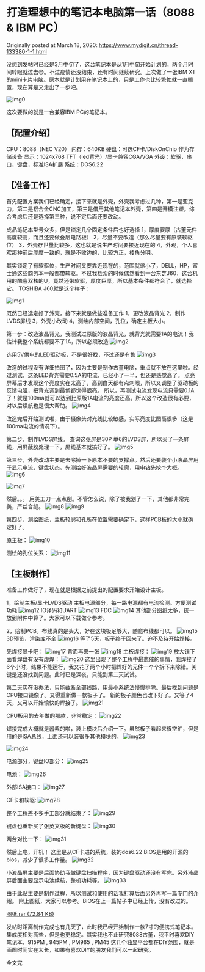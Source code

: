 # 打造理想中的笔记本电脑第一话（8088 & IBM PC）

Originally posted at March 18, 2020:
https://www.mydigit.cn/thread-133380-1-1.html

没想到发帖时已经是3月中旬了，这台笔记本是从1月中旬开始计划的，两个月时间转眼就过去:sweat:。不过疫情还没结束，还有时间继续研究。上次做了一张IBM XT的mini卡片电脑。原本就是计划用在笔记本上的，只是工作也比较繁忙就一直搁置，现在算是又走出了一步吧。

![img0](images/20200318_00.jpg) 

这次要做的就是一台兼容IBM PC的笔记本。

## 【配置介绍】
CPU：8088（NEC V20）
内存：640KB
硬盘：可选CF卡/DiskOnChip 作为存储设备
显示：1024x768 TFT（led背光）/显卡兼容CGA/VGA
外设：软驱，串口，键盘，标准ISA扩展
系统：DOS6.22

## 【准备工作】

首先配置方案我们已经确定，接下来就是外壳，外壳我考虑过几种，第一是亚克力，第二是铝合金CNC加工，第三是借用其他笔记本外壳，第四是开模注塑。综合考虑后还是选择第三种，说不定后面还要改动。

成品笔记本型号众多，但是锁定几个固定条件后也好选择
1，厚度要厚（古董元件高度较高，而且还要做叠层电路板）
2，尽量不要改造（那么尽量要有原装软驱位）
3，外壳存世量比较多，这也就是说生产时间要接近现在的
4，外观，个人喜欢那种前后厚度一致的，就是不收边的，比较方正，棱角分明。

其实锁定了有软驱位，生产时间又要靠近现在的，范围就缩小了，DELL，HP，富士通这些商务本一般都带软驱。不过我检索的时候偶然看到一台东芝J60，这台机用的酷睿双核的U，竟然还带软驱，厚度巨厚，所以基本条件都符合了，就选择它。
TOSHIBA J60就是这个样子：

![img1](images/20200318_01.jpg) 

既然已经选定好了外壳，接下来就是做些准备工作
1，更改液晶背光
2，制作LVDS屏线
3，外壳小改动
4，测绘内部空间，孔位，确定主板大小。

第一步：改造液晶背光，我测试过原版的液晶背光，就背光就需要1A的电流！我估计我整个系统都要不了1A，所以必须改造
![img2](images/20200318_02.jpg) 

选用5V供电的LED驱动板，不是很好找，不过还是有售
![img3](images/20200318_03.jpg) 

改造的过程没有详细拍图了，因为主要是制作古董电脑，重点就不放在这里啦。经过测试，这条LED背光需要0.5A的电流，已经小了一半，但还是感觉高了。
点亮屏幕后才发现这个亮度实在太高了，高到白天都有点刺眼，所以又调整了驱动板的反馈电阻，把背光调到最低都觉得很亮。
所以，再测试电流发现电流只需要0.1A了！就是100ma就可以达到比原版1A电流的亮度还高。所以这个改造很有必要，对以后续航也是很大帮助。
![img4](images/20200318_04.jpg) 

改造完后开始测试啦，由于摄像头对光线比较敏感，实际亮度比图高很多（这是100ma电流的情况下）。

第二步，制作LVDS屏线。
查询这张屏是30P 单6的LVDS屏，所以买了一条屏线，用屏蔽胶处理一下，屏线基本就搞好了。
![img5](images/20200318_05.jpg) 

第三步，外壳改动主要是去除掉一下原本不要的支撑点。然后还要装个小液晶屏用于显示电流，键盘状态。先测绘好液晶屏需要的轮廓，用电钻先挖个大概。
![img6](images/20200318_06.jpg) 

![img7](images/20200318_07.jpg) 

然后。。。 用美工刀一点点削。不管怎么说，除了被我划了一下，其他都非常完美，严丝合缝。
![img8](images/20200318_08.jpg) 
![img9](images/20200318_09.jpg) 

第四步，测绘图纸，主板轮廓和孔所在位置需要确定下，这样PCB板的大小就确定好了。

原主板：
![img10](images/20200318_10.jpg) 

测绘的孔位关系：
![img11](images/20200318_11.jpg) 

## 【主板制作】

准备工作做好了，现在就是根据之前提出的配置要求开始设计主板。

1，绘制主板/显卡LVDS驱动
主板电源部分，每一路电源都有电流检测。方便测试功耗
![img12](images/20200318_12.jpg) 
IO译码和UART
![img13](images/20200318_13.png) 
FDC
![img14](images/20200318_14.png) 
其他部分图纸太多，统一放到附件中算了。大家可以下载做个参考。

2，绘制PCB。布线真的是头大，好在这块板足够大，随意布线都可以。
![img15](images/20200318_15.jpg) 
3D预览，渲染库不全
![img16](images/20200318_16.jpg) 
等了5天，板子终于回来了。迫不及待开始焊接。

先焊接显卡吧：
![img17](images/20200318_17.jpg) 
背面再来一张
![img18](images/20200318_18.jpg) 
主板焊接：
![img19](images/20200318_19.jpg) 
放大镜下面看焊盘有没有虚焊：
![img20](images/20200318_20.jpg) 
这里出现了整个工程中最悲催的事情，我焊接了6个小时，结果不能运行，我又花了两个小时把焊好的元件一个个拆下来除错。关键是还没找到问题。此时已是深夜，只能到第二天试试。

第二天实在没办法，只能截断全部线路，用最小系统法慢慢排除。最后找到问题是CPU接口镜像了。又得重新做一款板子了。
新的板子颜色也改下好了。又等了4天，又可以开始愉快的焊接了。
![img21](images/20200318_21.jpg) 

CPU板用的去年做的那款，非常稳定：
![img22](images/20200318_22.jpg) 

焊接完成大概就是酱紫的啦，装上模块后介绍一下。虽然板子看起来很空旷，但是用的是ISA总线，上面还可以装很多其他模块的。
![img23](images/20200318_23.jpg) 

![img24](images/20200318_24.jpg) 

电源部分，键盘IO部分：
![img25](images/20200318_25.jpg) 

电池：
![img26](images/20200318_26.jpg) 

外部ISA接口：
![img27](images/20200318_27.jpg) 

CF卡和软驱:
![img28](images/20200318_28.jpg) 

整个工程差不多手工部分就结束了：
![img29](images/20200318_29.jpg) 

键盘也重新买了张英文版的新键盘：
![img30](images/20200318_30.jpg) 

两台对比一下：
![img31](images/20200318_31.jpg) 

然后上电，开机！ 这里是从CF卡进的系统，装的dos6.22
BIOS是用的开源的bios，减少了很多工作量。
![img32](images/20200318_32.jpg) 

小液晶屏主要是后面协助我做键盘扫描程序，因为键盘驱动还没有写完。另外液晶屏后面主要显示电池续航，整机功耗等。
![img33](images/20200318_33.jpg) 

由于此贴主要是制作过程，所以测试和使用的话我打算后面另外再写一篇专门的介绍。
附上图纸，大家可以参考。BIOS在上一篇帖子中已经上传，没有改过的。

[图纸.rar (72.84 KB)](https://9game.oss-us-west-1.aliyuncs.com/book8088stories/files/20200318_blueprint.rar)

发帖时距离制作完成也有几天了，此时我已经开始制作一款7寸的便携式笔记本。集成度相对高些，但是也更稳定。其实我也不止研究8088古董，我平时喜欢DIY笔记本，915PM , 945PM , PM965 , PM45 这几个独显平台都在DIY范围，就是画图时间实在太长，如果有喜欢DIY的朋友我们可以一起研究。

全文完